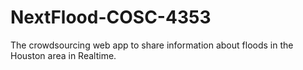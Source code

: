 # NextFlood-COSC-4353
The crowdsourcing web app to share information about floods in the Houston area in Realtime.
